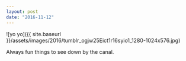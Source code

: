 ```yaml
---
layout: post
date: "2016-11-12"
---
```


![yo yo]({{ site.baseurl }}/assets/images/2016/tumblr_ogjw25Eict1r16syio1_1280-1024x576.jpg)

Always fun things to see down by the canal.
